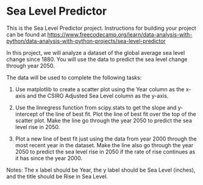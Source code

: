 # Sea Level Predictor

This is the Sea Level Predictor project. Instructions for building your project can be found at https://www.freecodecamp.org/learn/data-analysis-with-python/data-analysis-with-python-projects/sea-level-predictor

In this project, we will analyze a dataset of the global average sea level change since 1880. You will use the data to predict the sea level change through year 2050.

The data will be used to complete the following tasks:

1) Use matplotlib to create a scatter plot using the Year column as the x-axis and the CSIRO Adjusted Sea Level column as the y-axis.

2) Use the linregress function from scipy.stats to get the slope and y-intercept of the line of best fit. Plot the line of best fit over the top of the scatter plot. Make the line go through the year 2050 to predict the sea level rise in 2050.

3) Plot a new line of best fit just using the data from year 2000 through the most recent year in the dataset. Make the line also go through the year 2050 to predict the sea level rise in 2050 if the rate of rise continues as it has since the year 2000.

Notes: The x label should be Year, the y label should be Sea Level (inches), and the title should be Rise in Sea Level.
